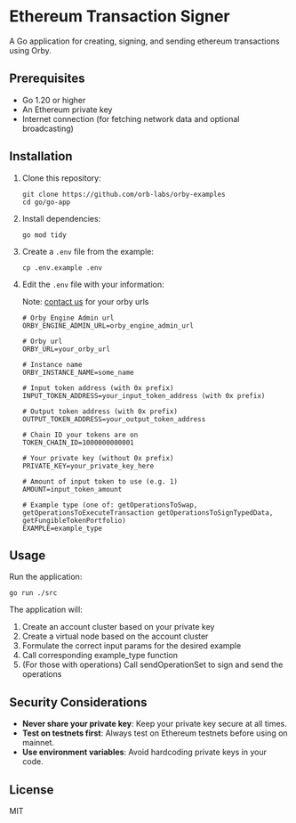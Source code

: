 # Ethereum Transaction Signer

A Go application for creating, signing, and sending ethereum transactions using Orby.

## Prerequisites

- Go 1.20 or higher
- An Ethereum private key
- Internet connection (for fetching network data and optional broadcasting)

## Installation

1. Clone this repository:

   ```
   git clone https://github.com/orb-labs/orby-examples
   cd go/go-app
   ```

2. Install dependencies:

   ```
   go mod tidy
   ```

3. Create a `.env` file from the example:

   ```
   cp .env.example .env
   ```

4. Edit the `.env` file with your information:
   
   Note: [contact us](https://x.com/0xOrbLabs) for your orby urls

   ```
   # Orby Engine Admin url
   ORBY_ENGINE_ADMIN_URL=orby_engine_admin_url

   # Orby url
   ORBY_URL=your_orby_url

   # Instance name
   ORBY_INSTANCE_NAME=some_name

   # Input token address (with 0x prefix)
   INPUT_TOKEN_ADDRESS=your_input_token_address (with 0x prefix)

   # Output token address (with 0x prefix)
   OUTPUT_TOKEN_ADDRESS=your_output_token_address

   # Chain ID your tokens are on
   TOKEN_CHAIN_ID=1000000000001

   # Your private key (without 0x prefix)
   PRIVATE_KEY=your_private_key_here

   # Amount of input token to use (e.g. 1)
   AMOUNT=input_token_amount

   # Example type (one of: getOperationsToSwap, getOperationsToExecuteTransaction getOperationsToSignTypedData, getFungibleTokenPortfolio)
   EXAMPLE=example_type
   ```

## Usage

Run the application:

```
go run ./src
```

The application will:

1. Create an account cluster based on your private key
2. Create a virtual node based on the account cluster
3. Formulate the correct input params for the desired example
4. Call corresponding example_type function
5. (For those with operations) Call sendOperationSet to sign and send the operations

## Security Considerations

- **Never share your private key**: Keep your private key secure at all times.
- **Test on testnets first**: Always test on Ethereum testnets before using on mainnet.
- **Use environment variables**: Avoid hardcoding private keys in your code.

## License

MIT
